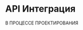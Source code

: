 # API Интеграция


В ПРОЦЕССЕ ПРОЕКТИРОВАНИЯ

<swagger-ui src="https://raw.githubusercontent.com/mariashapoval/Otus/main/docs/assets/swagger.yaml" />
